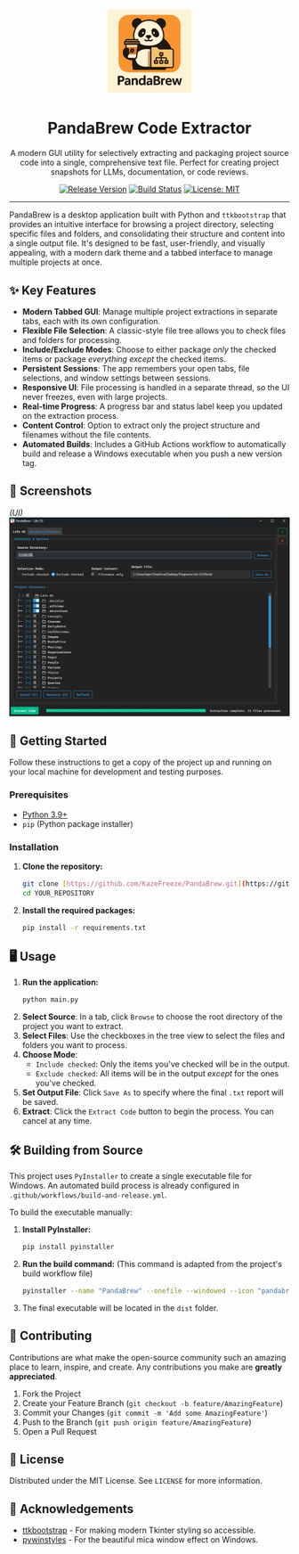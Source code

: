 # <div align="center"><img src="pandabrew.png" alt="PandaBrew Logo" width="150"/></div>

# <h1 align="center">PandaBrew Code Extractor</h1>

<div align="center">

A modern GUI utility for selectively extracting and packaging project source code into a single, comprehensive text file. Perfect for creating project snapshots for LLMs, documentation, or code reviews.

[![Release Version](https://img.shields.io/github/v/release/KazeFreeze/PandaBrew?style=for-the-badge&logo=github)](https://github.com/KazeFreeze/PandaBrew/releases)
[![Build Status](https://img.shields.io/github/actions/workflow/status/KazeFreeze/PandaBrew/build-and-release.yml?style=for-the-badge&logo=githubactions&logoColor=white)](https://github.com/KazeFreeze/PandaBrew/actions/workflows/build-and-release.yml)
[![License: MIT](https://img.shields.io/badge/License-MIT-yellow.svg?style=for-the-badge)](https://opensource.org/licenses/MIT)

</div>

---

PandaBrew is a desktop application built with Python and `ttkbootstrap` that provides an intuitive interface for browsing a project directory, selecting specific files and folders, and consolidating their structure and content into a single output file. It's designed to be fast, user-friendly, and visually appealing, with a modern dark theme and a tabbed interface to manage multiple projects at once.

## ✨ Key Features

- **Modern Tabbed GUI**: Manage multiple project extractions in separate tabs, each with its own configuration.
- **Flexible File Selection**: A classic-style file tree allows you to check files and folders for processing.
- **Include/Exclude Modes**: Choose to either package _only_ the checked items or package _everything except_ the checked items.
- **Persistent Sessions**: The app remembers your open tabs, file selections, and window settings between sessions.
- **Responsive UI**: File processing is handled in a separate thread, so the UI never freezes, even with large projects.
- **Real-time Progress**: A progress bar and status label keep you updated on the extraction process.
- **Content Control**: Option to extract only the project structure and filenames without the file contents.
- **Automated Builds**: Includes a GitHub Actions workflow to automatically build and release a Windows executable when you push a new version tag.

## 📸 Screenshots

_(UI)_
![PandaBrew Application Screenshot](demo.png)

## 🚀 Getting Started

Follow these instructions to get a copy of the project up and running on your local machine for development and testing purposes.

### Prerequisites

- [Python 3.9+](https://www.python.org/downloads/)
- `pip` (Python package installer)

### Installation

1.  **Clone the repository:**
    ```sh
    git clone [https://github.com/KazeFreeze/PandaBrew.git](https://github.com/KazeFreeze/PandaBrew.git)
    cd YOUR_REPOSITORY
    ```
2.  **Install the required packages:**
    ```sh
    pip install -r requirements.txt
    ```

## 🖥️ Usage

1.  **Run the application:**
    ```sh
    python main.py
    ```
2.  **Select Source**: In a tab, click `Browse` to choose the root directory of the project you want to extract.
3.  **Select Files**: Use the checkboxes in the tree view to select the files and folders you want to process.
4.  **Choose Mode**:
    - `Include checked`: Only the items you've checked will be in the output.
    - `Exclude checked`: All items will be in the output _except_ for the ones you've checked.
5.  **Set Output File**: Click `Save As` to specify where the final `.txt` report will be saved.
6.  **Extract**: Click the `Extract Code` button to begin the process. You can cancel at any time.

## 🛠️ Building from Source

This project uses `PyInstaller` to create a single executable file for Windows. An automated build process is already configured in `.github/workflows/build-and-release.yml`.

To build the executable manually:

1.  **Install PyInstaller:**
    ```sh
    pip install pyinstaller
    ```
2.  **Run the build command:**
    (This command is adapted from the project's build workflow file)
    ```sh
    pyinstaller --name "PandaBrew" --onefile --windowed --icon "pandabrew.ico" main.py
    ```
3.  The final executable will be located in the `dist` folder.

## 🤝 Contributing

Contributions are what make the open-source community such an amazing place to learn, inspire, and create. Any contributions you make are **greatly appreciated**.

1.  Fork the Project
2.  Create your Feature Branch (`git checkout -b feature/AmazingFeature`)
3.  Commit your Changes (`git commit -m 'Add some AmazingFeature'`)
4.  Push to the Branch (`git push origin feature/AmazingFeature`)
5.  Open a Pull Request

## 📄 License

Distributed under the MIT License. See `LICENSE` for more information.

## 🙏 Acknowledgements

- [ttkbootstrap](https://github.com/israel-dryer/ttkbootstrap) - For making modern Tkinter styling so accessible.
- [pywinstyles](https://github.com/CvlKul/pywinstyles) - For the beautiful mica window effect on Windows.
